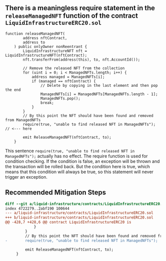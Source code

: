 ## There is a meaningless require statement in the `releaseManagedNFT` function of the contract `LiquidInfrastructureERC20.sol`

```
function releaseManagedNFT(
        address nftContract,
        address to
    ) public onlyOwner nonReentrant {
        LiquidInfrastructureNFT nft = LiquidInfrastructureNFT(nftContract);
        nft.transferFrom(address(this), to, nft.AccountId());

        // Remove the released NFT from the collection
        for (uint i = 0; i < ManagedNFTs.length; i++) {
            address managed = ManagedNFTs[i];
            if (managed == nftContract) {
                // Delete by copying in the last element and then pop the end
                ManagedNFTs[i] = ManagedNFTs[ManagedNFTs.length - 1];
                ManagedNFTs.pop();
                break;
            }
        }
        // By this point the NFT should have been found and removed from ManagedNFTs
        require(true, "unable to find released NFT in ManagedNFTs"); // <--- here

        emit ReleaseManagedNFT(nftContract, to);
    }
```

This sentence `require(true, "unable to find released NFT in ManagedNFTs");` actually has no effect. The require function is used for condition checking. If the condition is false, an exception will be thrown and the transaction will be rolled back. But the condition here is true, which means that this condition will always be true, so this statement will never trigger an exception.

## Recommended Mitigation Steps
```diff
diff --git a/liquid-infrastructure/contracts/LiquidInfrastructureERC20.sol b/liquid-infrastructure/contracts/LiquidInfrastructureERC20.sol
index 4722279..2abf190 100644
--- a/liquid-infrastructure/contracts/LiquidInfrastructureERC20.sol
+++ b/liquid-infrastructure/contracts/LiquidInfrastructureERC20.sol
@@ -428,7 +428,6 @@ contract LiquidInfrastructureERC20 is
             }
         }
         // By this point the NFT should have been found and removed from ManagedNFTs
-        require(true, "unable to find released NFT in ManagedNFTs");

         emit ReleaseManagedNFT(nftContract, to);
     }
```